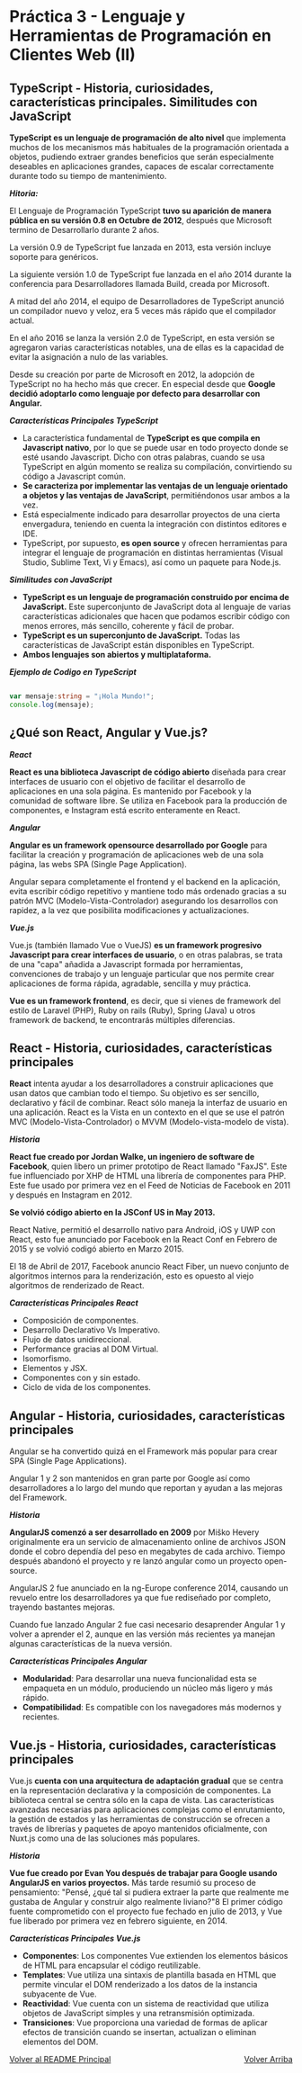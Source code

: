 # Práctica 3 - Lenguaje y Herramientas de Programación en Clientes Web (II)

## TypeScript - Historia, curiosidades, características principales. Similitudes con JavaScript

**TypeScript es un lenguaje de programación de alto nivel** que implementa muchos de los mecanismos más habituales de la programación orientada a objetos, pudiendo extraer grandes beneficios que serán especialmente deseables en aplicaciones grandes, capaces de escalar correctamente durante todo su tiempo de mantenimiento.

***Hitoria:***

El Lenguaje de Programación TypeScript **tuvo su aparición de manera pública en su versión 0.8 en Octubre de 2012**, después que Microsoft termino de Desarrollarlo durante 2 años.

La versión 0.9 de TypeScript fue lanzada en 2013, esta versión incluye soporte para genéricos.

La siguiente versión 1.0 de TypeScript fue lanzada en el año 2014 durante la conferencia para Desarrolladores llamada Build, creada por Microsoft.

A mitad del año 2014, el equipo de Desarrolladores de TypeScript anunció un compilador nuevo y veloz, era 5 veces más rápido que el compilador actual.

En el año 2016 se lanza la versión 2.0 de TypeScript, en esta versión se agregaron varias características notables, una de ellas es la capacidad de evitar la asignación a nulo de las variables.

Desde su creación por parte de Microsoft en 2012, la adopción de TypeScript no ha hecho más que crecer. En especial desde que **Google decidió adoptarlo como lenguaje por defecto para desarrollar con Angular.**

***Características Principales TypeScript***

* La característica fundamental de **TypeScript es que compila en Javascript nativo**, por lo que se puede usar en todo proyecto donde se esté usando Javascript. Dicho con otras palabras, cuando se usa TypeScript en algún momento se realiza su compilación, convirtiendo su código a Javascript común.
* **Se caracteriza por implementar las ventajas de un lenguaje orientado a objetos y las ventajas de JavaScript**, permitiéndonos usar ambos a la vez.
* Está especialmente indicado para desarrollar proyectos de una cierta envergadura, teniendo en cuenta la integración con distintos editores e IDE.
* TypeScript, por supuesto, **es open source** y ofrecen herramientas para integrar el lenguaje de programación en distintas herramientas (Visual Studio, Sublime Text, Vi y Emacs), así como un paquete para Node.js.

***Similitudes con JavaScript***

* **TypeScript es un lenguaje de programación construido por encima de JavaScript.** Este superconjunto de JavaScript dota al lenguaje de varias características adicionales que hacen que podamos escribir código con menos errores, más sencillo, coherente y fácil de probar.
* **TypeScript es un superconjunto de JavaScript.** Todas las características de JavaScript están disponibles en TypeScript.
* **Ambos lenguajes son abiertos y multiplataforma.**

***Ejemplo de Codigo en TypeScript***

```TypeScript

var mensaje:string = "¡Hola Mundo!";
console.log(mensaje);

```

## ¿Qué son React, Angular y Vue.js?

***React***

**React es una biblioteca Javascript de código abierto** diseñada para crear interfaces de usuario con el objetivo de facilitar el desarrollo de aplicaciones en una sola página. Es mantenido por Facebook y la comunidad de software libre.
Se utiliza en Facebook para la producción de componentes, e Instagram está escrito enteramente en React.

***Angular***

**Angular es un framework opensource desarrollado por Google** para facilitar la creación y programación de aplicaciones web de una sola página, las webs SPA (Single Page Application).

Angular separa completamente el frontend y el backend en la aplicación, evita escribir código repetitivo y mantiene todo más ordenado gracias a su patrón MVC (Modelo-Vista-Controlador) asegurando los desarrollos con rapidez, a la vez que posibilita modificaciones y actualizaciones.

***Vue.js***

Vue.js (también llamado Vue o VueJS) **es un framework progresivo Javascript para crear interfaces de usuario**, o en otras palabras, se trata de una "capa" añadida a Javascript formada por herramientas, convenciones de trabajo y un lenguaje particular que nos permite crear aplicaciones de forma rápida, agradable, sencilla y muy práctica.

**Vue es un framework frontend**, es decir, que si vienes de framework del estilo de Laravel (PHP), Ruby on rails (Ruby), Spring (Java) u otros framework de backend, te encontrarás múltiples diferencias.

## React - Historia, curiosidades, características principales

**React** intenta ayudar a los desarrolladores a construir aplicaciones que usan datos que cambian todo el tiempo. Su objetivo es ser sencillo, declarativo y fácil de combinar. React sólo maneja la interfaz de usuario en una aplicación. React es la Vista en un contexto en el que se use el patrón MVC (Modelo-Vista-Controlador) o MVVM (Modelo-vista-modelo de vista).

***Historia***

**React fue creado por Jordan Walke, un ingeniero de software de Facebook**, quien libero un primer prototipo de React llamado "FaxJS".
Este fue influenciado por XHP de HTML una librería de componentes para PHP. Este fue usado por primera vez en el Feed de Noticias de Facebook en 2011 y después en Instagram en 2012.

**Se volvió código abierto en la JSConf US in May 2013.**

React Native, permitió el desarrollo nativo para Android, iOS y UWP con React, esto fue anunciado por Facebook en la React Conf en Febrero de 2015 y se volvió codigó abierto en Marzo 2015.

El 18 de Abril de 2017, Facebook anuncio React Fiber, un nuevo conjunto de algoritmos internos para la renderización, esto es opuesto al viejo algoritmos de renderizado de React.

***Características Principales React***

* Composición de componentes.
* Desarrollo Declarativo Vs Imperativo.
* Flujo de datos unidireccional.
* Performance gracias al DOM Virtual.
* Isomorfismo.
* Elementos y JSX.
* Componentes con y sin estado.
* Ciclo de vida de los componentes.

## Angular - Historia, curiosidades, características principales

Angular se ha convertido quizá en el Framework más popular para crear SPA (Single Page Applications).

Angular 1 y 2 son mantenidos en gran parte por Google así como desarrolladores a lo largo del mundo que reportan y ayudan a las mejoras del Framework.

***Historia***

**AngularJS comenzó a ser desarrollado en 2009** por Miško Hevery originalmente era un servicio de almacenamiento online de archivos JSON donde el cobro dependía del peso en megabytes de cada archivo. Tiempo después abandonó el proyecto y re lanzó angular como un proyecto open-source.

AngularJS 2 fue anunciado en la ng-Europe conference 2014, causando un revuelo entre los desarrolladores ya que fue rediseñado por completo, trayendo bastantes mejoras.

Cuando fue lanzado Angular 2 fue casi necesario desaprender Angular 1 y volver a aprender el 2, aunque en las versión más recientes ya manejan algunas características de la nueva versión.

***Características Principales Angular***

* **Modularidad**: Para desarrollar una nueva funcionalidad esta se empaqueta en un módulo, produciendo un núcleo más ligero y más rápido.
* **Compatibilidad**: Es compatible con los navegadores más modernos y recientes.

## Vue.js - Historia, curiosidades, características principales

Vue.js **cuenta con una arquitectura de adaptación gradual** que se centra en la representación declarativa y la composición de componentes. La biblioteca central se centra sólo en la capa de vista. Las características avanzadas necesarias para aplicaciones complejas como el enrutamiento, la gestión de estados y las herramientas de construcción se ofrecen a través de librerías y paquetes de apoyo mantenidos oficialmente, con Nuxt.js como una de las soluciones más populares.

***Historia***

**Vue fue creado por Evan You después de trabajar para Google usando AngularJS en varios proyectos.** Más tarde resumió su proceso de pensamiento: "Pensé, ¿qué tal si pudiera extraer la parte que realmente me gustaba de Angular y construir algo realmente liviano?"8​ El primer código fuente comprometido con el proyecto fue fechado en julio de 2013, y Vue fue liberado por primera vez en febrero siguiente, en 2014.

***Características Principales Vue.js***

* **Componentes**: Los componentes Vue extienden los elementos básicos de HTML para encapsular el código reutilizable.
* **Templates**: Vue utiliza una sintaxis de plantilla basada en HTML que permite vincular el DOM renderizado a los datos de la instancia subyacente de Vue.
* **Reactividad**: Vue cuenta con un sistema de reactividad que utiliza objetos de JavaScript simples y una retransmisión optimizada.
* **Transiciones**: Vue proporciona una variedad de formas de aplicar efectos de transición cuando se insertan, actualizan o eliminan elementos del DOM.

<p>
    <a href="https://github.com/JoseAlbertoZurera/DesarrolloWebEntornoCliente" style="float:left">Volver al README Principal</a>
    <a href="#top" style="float:right">Volver Arriba</a>
</p>
